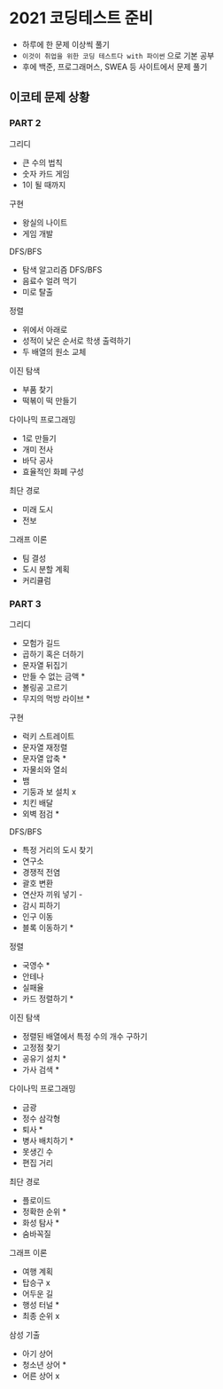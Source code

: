 # 2021 코딩테스트 준비
- 하루에 한 문제 이상씩 풀기
- `이것이 취업을 위한 코딩 테스트다 with 파이썬` 으로 기본 공부
- 후에 백준, 프로그래머스, SWEA 등 사이트에서 문제 풀기

## 이코테 문제 상황
### PART 2
그리디
- 큰 수의 법칙
- 숫자 카드 게임
- 1이 될 때까지

구현
- 왕실의 나이트
- 게임 개발

DFS/BFS
- 탐색 알고리즘 DFS/BFS
- 음료수 얼려 먹기
- 미로 탈출

정렬
- 위에서 아래로
- 성적이 낮은 순서로 학생 출력하기
- 두 배열의 원소 교체

이진 탐색
- 부품 찾기
- 떡볶이 떡 만들기

다이나믹 프로그래밍
- 1로 만들기
- 개미 전사
- 바닥 공사
- 효율적인 화폐 구성

최단 경로
- 미래 도시
- 전보

그래프 이론
- 팀 결성
- 도시 분할 계획
- 커리큘럼


### PART 3
그리디
- 모험가 길드
- 곱하기 혹은 더하기
- 문자열 뒤집기
- 만들 수 없는 금액 *
- 볼링공 고르기
- 무지의 먹방 라이브 *

구현
- 럭키 스트레이트
- 문자열 재정렬
- 문자열 압축 *
- 자물쇠와 열쇠
- 뱀
- 기둥과 보 설치 x
- 치킨 배달
- 외벽 점검 *

DFS/BFS
- 특정 거리의 도시 찾기
- 연구소
- 경쟁적 전염
- 괄호 변환
- 연산자 끼워 넣기 -
- 감시 피하기
- 인구 이동
- 블록 이동하기 *

정렬
- 국영수 *
- 안테나
- 실패율
- 카드 정렬하기 *

이진 탐색
- 정렬된 배열에서 특정 수의 개수 구하기
- 고정점 찾기
- 공유기 설치 *
- 가사 검색 *

다이나믹 프로그래밍
- 금광
- 정수 삼각형
- 퇴사 *
- 병사 배치하기 *
- 못생긴 수
- 편집 거리

최단 경로
- 플로이드
- 정확한 순위 *
- 화성 탐사 *
- 숨바꼭질

그래프 이론
- 여행 계획
- 탑승구 x
- 어두운 길
- 행성 터널 *
- 최종 순위 x

삼성 기출
- 아기 상어 
- 청소년 상어 *
- 어른 상어 x
